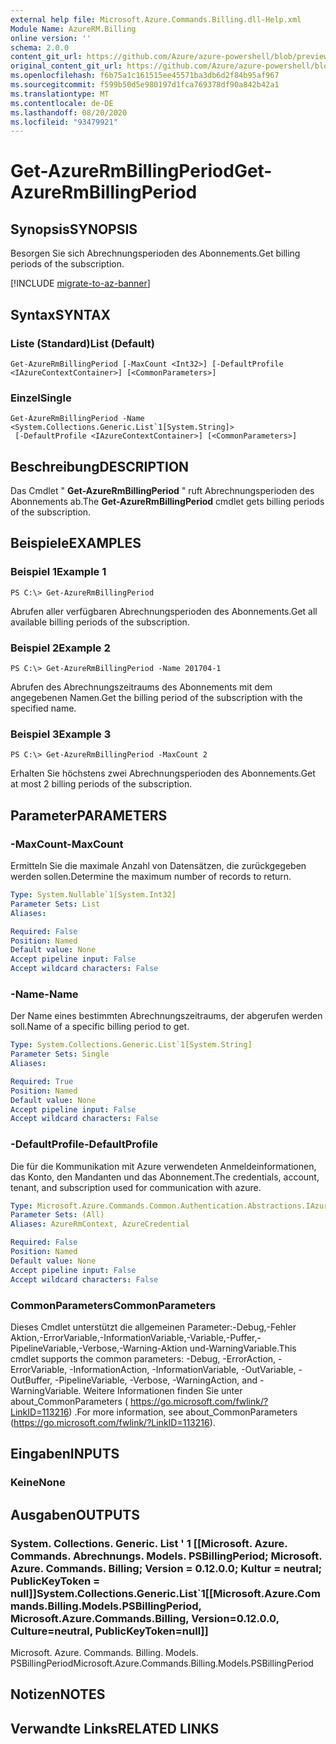 ```yaml
---
external help file: Microsoft.Azure.Commands.Billing.dll-Help.xml
Module Name: AzureRM.Billing
online version: ''
schema: 2.0.0
content_git_url: https://github.com/Azure/azure-powershell/blob/preview/src/ResourceManager/Billing/Commands.Billing/help/Get-AzureRmBillingPeriod.md
original_content_git_url: https://github.com/Azure/azure-powershell/blob/preview/src/ResourceManager/Billing/Commands.Billing/help/Get-AzureRmBillingPeriod.md
ms.openlocfilehash: f6b75a1c161515ee45571ba3db6d2f84b95af967
ms.sourcegitcommit: f599b50d5e980197d1fca769378df90a842b42a1
ms.translationtype: MT
ms.contentlocale: de-DE
ms.lasthandoff: 08/20/2020
ms.locfileid: "93479921"
---
```

# <span data-ttu-id="6736f-101">Get-AzureRmBillingPeriod</span><span class="sxs-lookup"><span data-stu-id="6736f-101">Get-AzureRmBillingPeriod</span></span>

## <span data-ttu-id="6736f-102">Synopsis</span><span class="sxs-lookup"><span data-stu-id="6736f-102">SYNOPSIS</span></span>
<span data-ttu-id="6736f-103">Besorgen Sie sich Abrechnungsperioden des Abonnements.</span><span class="sxs-lookup"><span data-stu-id="6736f-103">Get billing periods of the subscription.</span></span>

[!INCLUDE [migrate-to-az-banner](../../includes/migrate-to-az-banner.md)]

## <span data-ttu-id="6736f-104">Syntax</span><span class="sxs-lookup"><span data-stu-id="6736f-104">SYNTAX</span></span>

### <span data-ttu-id="6736f-105">Liste (Standard)</span><span class="sxs-lookup"><span data-stu-id="6736f-105">List (Default)</span></span>
```
Get-AzureRmBillingPeriod [-MaxCount <Int32>] [-DefaultProfile <IAzureContextContainer>] [<CommonParameters>]
```

### <span data-ttu-id="6736f-106">Einzel</span><span class="sxs-lookup"><span data-stu-id="6736f-106">Single</span></span>
```
Get-AzureRmBillingPeriod -Name <System.Collections.Generic.List`1[System.String]>
 [-DefaultProfile <IAzureContextContainer>] [<CommonParameters>]
```

## <span data-ttu-id="6736f-107">Beschreibung</span><span class="sxs-lookup"><span data-stu-id="6736f-107">DESCRIPTION</span></span>
<span data-ttu-id="6736f-108">Das Cmdlet " **Get-AzureRmBillingPeriod** " ruft Abrechnungsperioden des Abonnements ab.</span><span class="sxs-lookup"><span data-stu-id="6736f-108">The **Get-AzureRmBillingPeriod** cmdlet gets billing periods of the subscription.</span></span>

## <span data-ttu-id="6736f-109">Beispiele</span><span class="sxs-lookup"><span data-stu-id="6736f-109">EXAMPLES</span></span>

### <span data-ttu-id="6736f-110">Beispiel 1</span><span class="sxs-lookup"><span data-stu-id="6736f-110">Example 1</span></span>
```
PS C:\> Get-AzureRmBillingPeriod
```

<span data-ttu-id="6736f-111">Abrufen aller verfügbaren Abrechnungsperioden des Abonnements.</span><span class="sxs-lookup"><span data-stu-id="6736f-111">Get all available billing periods of the subscription.</span></span>

### <span data-ttu-id="6736f-112">Beispiel 2</span><span class="sxs-lookup"><span data-stu-id="6736f-112">Example 2</span></span>
```
PS C:\> Get-AzureRmBillingPeriod -Name 201704-1
```

<span data-ttu-id="6736f-113">Abrufen des Abrechnungszeitraums des Abonnements mit dem angegebenen Namen.</span><span class="sxs-lookup"><span data-stu-id="6736f-113">Get the billing period of the subscription with the specified name.</span></span>

### <span data-ttu-id="6736f-114">Beispiel 3</span><span class="sxs-lookup"><span data-stu-id="6736f-114">Example 3</span></span>
```
PS C:\> Get-AzureRmBillingPeriod -MaxCount 2
```

<span data-ttu-id="6736f-115">Erhalten Sie höchstens zwei Abrechnungsperioden des Abonnements.</span><span class="sxs-lookup"><span data-stu-id="6736f-115">Get at most 2 billing periods of the subscription.</span></span>

## <span data-ttu-id="6736f-116">Parameter</span><span class="sxs-lookup"><span data-stu-id="6736f-116">PARAMETERS</span></span>

### <span data-ttu-id="6736f-117">-MaxCount</span><span class="sxs-lookup"><span data-stu-id="6736f-117">-MaxCount</span></span>
<span data-ttu-id="6736f-118">Ermitteln Sie die maximale Anzahl von Datensätzen, die zurückgegeben werden sollen.</span><span class="sxs-lookup"><span data-stu-id="6736f-118">Determine the maximum number of records to return.</span></span>

```yaml
Type: System.Nullable`1[System.Int32]
Parameter Sets: List
Aliases: 

Required: False
Position: Named
Default value: None
Accept pipeline input: False
Accept wildcard characters: False
```

### <span data-ttu-id="6736f-119">-Name</span><span class="sxs-lookup"><span data-stu-id="6736f-119">-Name</span></span>
<span data-ttu-id="6736f-120">Der Name eines bestimmten Abrechnungszeitraums, der abgerufen werden soll.</span><span class="sxs-lookup"><span data-stu-id="6736f-120">Name of a specific billing period to get.</span></span>

```yaml
Type: System.Collections.Generic.List`1[System.String]
Parameter Sets: Single
Aliases: 

Required: True
Position: Named
Default value: None
Accept pipeline input: False
Accept wildcard characters: False
```

### <span data-ttu-id="6736f-121">-DefaultProfile</span><span class="sxs-lookup"><span data-stu-id="6736f-121">-DefaultProfile</span></span>
<span data-ttu-id="6736f-122">Die für die Kommunikation mit Azure verwendeten Anmeldeinformationen, das Konto, den Mandanten und das Abonnement.</span><span class="sxs-lookup"><span data-stu-id="6736f-122">The credentials, account, tenant, and subscription used for communication with azure.</span></span>

```yaml
Type: Microsoft.Azure.Commands.Common.Authentication.Abstractions.IAzureContextContainer
Parameter Sets: (All)
Aliases: AzureRmContext, AzureCredential

Required: False
Position: Named
Default value: None
Accept pipeline input: False
Accept wildcard characters: False
```

### <span data-ttu-id="6736f-123">CommonParameters</span><span class="sxs-lookup"><span data-stu-id="6736f-123">CommonParameters</span></span>
<span data-ttu-id="6736f-124">Dieses Cmdlet unterstützt die allgemeinen Parameter:-Debug,-Fehler Aktion,-ErrorVariable,-InformationVariable,-Variable,-Puffer,-PipelineVariable,-Verbose,-Warning-Aktion und-WarningVariable.</span><span class="sxs-lookup"><span data-stu-id="6736f-124">This cmdlet supports the common parameters: -Debug, -ErrorAction, -ErrorVariable, -InformationAction, -InformationVariable, -OutVariable, -OutBuffer, -PipelineVariable, -Verbose, -WarningAction, and -WarningVariable.</span></span> <span data-ttu-id="6736f-125">Weitere Informationen finden Sie unter about_CommonParameters ( https://go.microsoft.com/fwlink/?LinkID=113216) .</span><span class="sxs-lookup"><span data-stu-id="6736f-125">For more information, see about_CommonParameters (https://go.microsoft.com/fwlink/?LinkID=113216).</span></span>

## <span data-ttu-id="6736f-126">Eingaben</span><span class="sxs-lookup"><span data-stu-id="6736f-126">INPUTS</span></span>

### <span data-ttu-id="6736f-127">Keine</span><span class="sxs-lookup"><span data-stu-id="6736f-127">None</span></span>

## <span data-ttu-id="6736f-128">Ausgaben</span><span class="sxs-lookup"><span data-stu-id="6736f-128">OUTPUTS</span></span>

### <span data-ttu-id="6736f-129">System. Collections. Generic. List ' 1 [[Microsoft. Azure. Commands. Abrechnungs. Models. PSBillingPeriod; Microsoft. Azure. Commands. Billing; Version = 0.12.0.0; Kultur = neutral; PublicKeyToken = null]]</span><span class="sxs-lookup"><span data-stu-id="6736f-129">System.Collections.Generic.List\`1[[Microsoft.Azure.Commands.Billing.Models.PSBillingPeriod, Microsoft.Azure.Commands.Billing, Version=0.12.0.0, Culture=neutral, PublicKeyToken=null]]</span></span>
<span data-ttu-id="6736f-130">Microsoft. Azure. Commands. Billing. Models. PSBillingPeriod</span><span class="sxs-lookup"><span data-stu-id="6736f-130">Microsoft.Azure.Commands.Billing.Models.PSBillingPeriod</span></span>

## <span data-ttu-id="6736f-131">Notizen</span><span class="sxs-lookup"><span data-stu-id="6736f-131">NOTES</span></span>

## <span data-ttu-id="6736f-132">Verwandte Links</span><span class="sxs-lookup"><span data-stu-id="6736f-132">RELATED LINKS</span></span>

